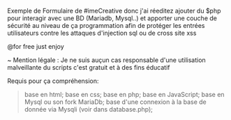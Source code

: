 Exemple de Formulaire de #imeCreative donc j'ai réeditez ajouter du $php pour interagir avec une  BD (Mariadb, Mysql..) et apporter une couche de sécurité au niveau de ça programmation afin de protéger les entrées utilisateurs contre les attaques d'injection sql ou de cross site xss

@for free just enjoy

~ Mention légale : Je ne suis auçun cas responsable d'une utilisation malveillante du scripts c'est gratuit et à des fins éducatif

Requis pour ça compréhension:
> base en html;
> base en css;
> base en php;
> base en JavaScript;
> base en Mysql ou son fork MariaDb;
> base d'une connexion à la base de donnée via Mysqli (voir dans database.php);
